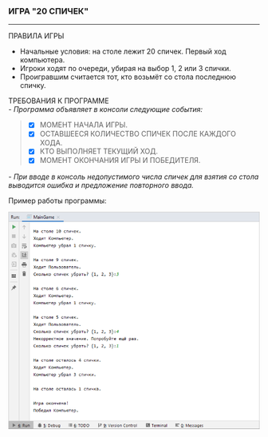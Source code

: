 ### **ИГРА \"20 СПИЧЕК\"**  
__________________________  
ПРАВИЛА ИГРЫ  
- Начальные условия: на столе лежит 20 спичек. Первый ход компьютера.   
- Игроки ходят по очереди, убирая на выбор 1, 2 или 3 спички.  
- Проигравшим считается тот, кто возьмёт со стола последнюю спичку.  
   
ТРЕБОВАНИЯ К ПРОГРАММЕ  
*\- Программа объявляет в консоли следующие события:*  
>- [x] МОМЕНТ НАЧАЛА ИГРЫ.  
>- [x] ОСТАВШЕЕСЯ КОЛИЧЕСТВО СПИЧЕК ПОСЛЕ КАЖДОГО ХОДА.  
>- [x] КТО ВЫПОЛНЯЕТ ТЕКУЩИЙ ХОД.  
>- [x] МОМЕНТ ОКОНЧАНИЯ ИГРЫ И ПОБЕДИТЕЛЯ.  
  
  
*\- При вводе в консоль недопустимого числа спичек для взятия со стола выводится ошибка и предложение повторного ввода.*
  
Пример работы программы:
  
![Пример работы программы](screen.png)
